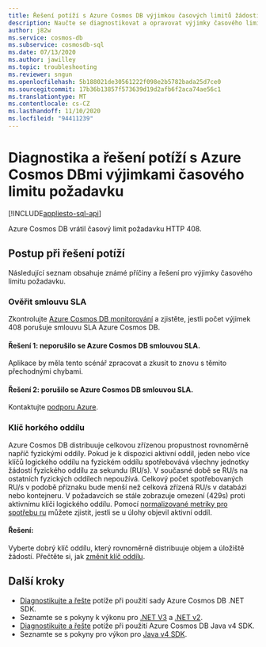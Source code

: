```yaml
---
title: Řešení potíží s Azure Cosmos DB výjimkou časových limitů žádostí o služby
description: Naučte se diagnostikovat a opravovat výjimky časového limitu žádostí o službu Azure Cosmos DB.
author: j82w
ms.service: cosmos-db
ms.subservice: cosmosdb-sql
ms.date: 07/13/2020
ms.author: jawilley
ms.topic: troubleshooting
ms.reviewer: sngun
ms.openlocfilehash: 5b188021de30561222f098e2b5782bada25d7ce0
ms.sourcegitcommit: 17b36b13857f573639d19d2afb6f2aca74ae56c1
ms.translationtype: MT
ms.contentlocale: cs-CZ
ms.lasthandoff: 11/10/2020
ms.locfileid: "94411239"
---
```

# <a name="diagnose-and-troubleshoot-azure-cosmos-db-request-timeout-exceptions"></a>Diagnostika a řešení potíží s Azure Cosmos DBmi výjimkami časového limitu požadavku
[!INCLUDE[appliesto-sql-api](includes/appliesto-sql-api.md)]

Azure Cosmos DB vrátil časový limit požadavku HTTP 408.

## <a name="troubleshooting-steps"></a>Postup při řešení potíží
Následující seznam obsahuje známé příčiny a řešení pro výjimky časového limitu požadavku.

### <a name="check-the-sla"></a>Ověřit smlouvu SLA
Zkontrolujte [Azure Cosmos DB monitorování](monitor-cosmos-db.md) a zjistěte, jestli počet výjimek 408 porušuje smlouvu SLA Azure Cosmos DB.

#### <a name="solution-1-it-didnt-violate-the-azure-cosmos-db-sla"></a>Řešení 1: neporušilo se Azure Cosmos DB smlouvou SLA.
Aplikace by měla tento scénář zpracovat a zkusit to znovu s těmito přechodnými chybami.

#### <a name="solution-2-it-did-violate-the-azure-cosmos-db-sla"></a>Řešení 2: porušilo se Azure Cosmos DB smlouvou SLA.
Kontaktujte [podporu Azure](https://aka.ms/azure-support).
 
### <a name="hot-partition-key"></a>Klíč horkého oddílu
Azure Cosmos DB distribuuje celkovou zřízenou propustnost rovnoměrně napříč fyzickými oddíly. Pokud je k dispozici aktivní oddíl, jeden nebo více klíčů logického oddílu na fyzickém oddílu spotřebovává všechny jednotky žádostí fyzického oddílu za sekundu (RU/s). V současné době se RU/s na ostatních fyzických oddílech nepoužívá. Celkový počet spotřebovaných RU/s v podobě příznaku bude menší než celková zřízená RU/s v databázi nebo kontejneru. V požadavcích se stále zobrazuje omezení (429s) proti aktivnímu klíči logického oddílu. Pomocí [normalizované metriky pro spotřebu ru](monitor-normalized-request-units.md) můžete zjistit, jestli se u úlohy objevil aktivní oddíl. 

#### <a name="solution"></a>Řešení:
Vyberte dobrý klíč oddílu, který rovnoměrně distribuuje objem a úložiště žádostí. Přečtěte si, jak [změnit klíč oddílu](https://devblogs.microsoft.com/cosmosdb/how-to-change-your-partition-key/).

## <a name="next-steps"></a>Další kroky
* [Diagnostikujte a řešte](troubleshoot-dot-net-sdk.md) potíže při použití sady Azure Cosmos DB .NET SDK.
* Seznamte se s pokyny k výkonu pro [.NET V3](performance-tips-dotnet-sdk-v3-sql.md) a [.NET v2](performance-tips.md).
* [Diagnostikujte a řešte](troubleshoot-java-sdk-v4-sql.md) potíže při použití Azure Cosmos DB Java v4 SDK.
* Seznamte se s pokyny pro výkon pro [Java v4 SDK](performance-tips-java-sdk-v4-sql.md).